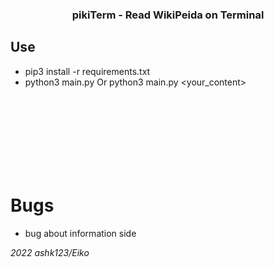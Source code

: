 ### <p align="center">pikiTerm - Read WikiPeida on Terminal</p>

## Use
* pip3 install -r requirements.txt
* python3 main.py Or python3 main.py <your_content>
<br>

<br>

<br>

<br>

<br>

<br>

<br>

# Bugs
- bug about information side





*2022 ashk123/Eiko*
